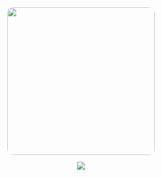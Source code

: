 <div align="center">
  <img src="https://github.com/user-attachments/assets/ee43bcea-5730-4051-ad60-f2187ad1507d" width="300" style="border-radius: 12px;">
  
  ![](https://komarev.com/ghpvc/?username=moskkovsky&color=FF0000&label=views&reviated=true&style=plastic&font=bold)
</div>


